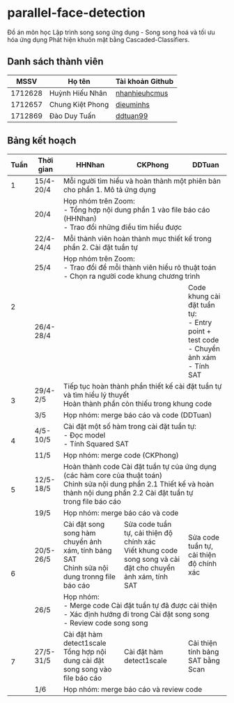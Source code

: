# parallel-face-detection

Đồ án môn học Lập trình song song ứng dụng - Song song hoá và tối ưu hóa ứng dụng Phát hiện khuôn mặt bằng Cascaded-Classifiers.

## Danh sách thành viên

| MSSV | Họ tên | Tài khoản Github |
| --- | --- | --- |
| 1712628 | Huỳnh Hiếu Nhân | [nhanhieuhcmus](https://github.com/nhanhieuhcmus) |
| 1712657 | Chung Kiệt Phong | [dieuminhs](https://github.com/dieuminhs) |
| 1712869 | Đào Duy Tuấn | [ddtuan99](https://github.com/ddtuan99) |

## Bảng kết hoạch

<table>
<thead>
  <tr>
    <th>Tuần</th>
    <th>Thời gian</th>
    <th>HHNhan</th>
    <th>CKPhong</th>
    <th>DDTuan</th>
  </tr>
</thead>
<tbody>
  <tr>
    <td>1</td>
    <td>15/4-20/4</td>
    <td colspan="3">Mỗi người tìm hiểu và hoàn thành một phiên bản cho phần 1. Mô tả ứng dụng</td>
  </tr>
  <tr>
    <td></td>
    <td>20/4</td>
    <td colspan="3">Họp nhóm trên Zoom:<br>- Tổng hợp nội dung phần 1 vào file báo cáo (HHNhan)<br>- Trao đổi những điều tìm hiểu được</td>
  </tr>
  <tr>
    <td rowspan="3">2</td>
    <td>22/4-24/4</td>
    <td colspan="3">Mỗi thành viên hoàn thành mục thiết kế trong phần 2. Cài đặt tuần tự</td>
  </tr>
  <tr>
    <td>25/4</td>
    <td colspan="3">Họp nhóm trên Zoom:<br>- Trao đổi để mỗi thành viên hiểu rõ thuật toán<br>- Chọn ra người code khung chương trình</td>
  </tr>
  <tr>
    <td>26/4-28/4</td>
    <td></td>
    <td></td>
    <td>Code khung cài đặt tuần tự:<br>- Entry point + test code<br>- Chuyển ảnh xám<br>- Tính SAT</td>
  </tr>
  <tr>
    <td rowspan="2">3</td>
    <td>29/4-2/5</td>
    <td colspan="3">Tiếp tục hoàn thành phần thiết kế cài đặt tuần tự và tìm hiểu lý thuyết<br>Hoàn thành phần còn thiếu trong khung code</td>
  </tr>
  <tr>
    <td>3/5</td>
    <td colspan="3">Họp nhóm: merge báo cáo và code (DDTuan)</td>
  </tr>
  <tr>
    <td rowspan="2">4</td>
    <td>4/5-10/5</td>
    <td colspan="3">Cài đặt một số hàm trong cài đặt tuần tự:<br>- Đọc model<br>- Tính Squared SAT</td>
  </tr>
  <tr>
    <td>11/5</td>
    <td colspan="3">Họp nhóm: merge code (CKPhong)</td>
  </tr>
  <tr>
    <td rowspan="2">5</td>
    <td>12/5-18/5</td>
    <td colspan="3">Hoàn thành code Cài đặt tuần tự của ứng dụng (các hàm core của thuật toán)<br>Chỉnh sửa nội dung phần 2.1 Thiết kế và hoàn thành nội dung phần 2.2 Cài đặt tuần tự <br>trong file báo cáo</td>
  </tr>
  <tr>
    <td>19/5</td>
    <td colspan="3">Họp nhóm: merge báo cáo và code</td>
  </tr>
  <tr>
    <td rowspan="2">6</td>
    <td>20/5-26/5</td>
    <td>Cài đặt song song hàm chuyển ảnh xám, tính bảng SAT<br>Chỉnh sửa nội dung tronng file báo cáo</td>
    <td>Sửa code tuần tự, cải thiện độ chính xác<br>Viết khung code song song và cài đặt cho chuyển ảnh xám, tính SAT</td>
    <td>Sửa code tuần tự, cải thiện độ chính xác</td>
  </tr>
  <tr>
    <td>26/5</td>
    <td colspan="3">Họp nhóm: <br>- Merge code Cài đặt tuần tự đã được cải thiện<br>- Xác định hướng đi trong Cài đặt song song<br>- Review code song song</td>
  </tr>
  <tr>
    <td rowspan="2">7</td>
    <td>27/5-31/5</td>
    <td>Cài đặt hàm detect1scale<br>Tổng hợp nội dung cài đặt song song vào file báo cáo</td>
    <td>Cài đặt hàm detect1scale<br></td>
    <td>Cải thiện tính bảng SAT bằng Scan<br></td>
  </tr>
  <tr>
    <td>1/6</td>
    <td colspan="3">Họp nhóm: merge báo cáo và review code</td>
  </tr>
</tbody>
</table>
